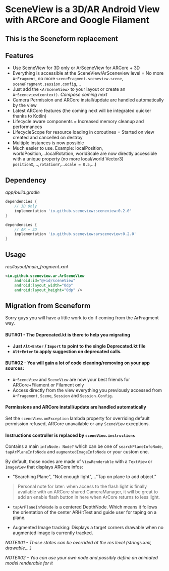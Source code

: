 # SceneView is a 3D/AR Android View with ARCore and Google Filament

## This is the Sceneform replacement

## Features

- Use SceneView for 3D only or ArSceneView for ARCore + 3D
- Everything is accessible at the SceneView/ArSceneview level = No more `ArFragment`, no more `sceneFragment.sceneview.scene`, `sceneFragment.session.config`,...
- Just add the `<ArSceneView>` to your layout or create an `ArSceneview(context)`. *Compose coming next*
- Camera Permission and ARCore install/update are handled automatically by the view
- Latest ARCore features (the coming next will be integrated quicker thanks to Kotlin)
- Lifecycle aware components = Increased memory cleanup and performances
- LifecycleScope for resource loading in coroutines = Started on view created and cancelled on destroy
- Multiple instances is now possible
- Much easier to use. Example: localPosition, worldPosition,...localRotation, worldScale are now directly accessible with a unique property (no more local/world Vector3) `positionX`,...,`rotationY`,...`scale = 0.5`,...)

## Dependency

*app/build.gradle*
```gradle
dependencies {
    // 3D Only
    implementation 'io.github.sceneview:sceneview:0.2.0'
}
```

```gradle
dependencies {
    // AR + 3D
    implementation 'io.github.sceneview:arsceneview:0.2.0'
}
```

## Usage

*res/layout/main_fragment.xml*
```xml
<io.github.sceneview.ar.ArSceneView
    android:id="@+id/sceneView"
    android:layout_width="0dp"
    android:layout_height="0dp" />
```

## Migration from Sceneform

Sorry guys you will have a little work to do if coming from the ArFragment way.

#### BUT#01 - The Deprecated.kt is there to help you migrating

- **Just `Alt+Enter` / `Import` to point to the single Deprecated.kt file**
- **`Alt+Enter` to apply suggestion on deprecated calls.**

#### BUT#02 - You will gain a lot of code cleaning/removing on your app sources:

- `ArSceneView` and `SceneView` are now your best friends for ARCore+Filament or Filament only
- Access directly from the view everything you previously accessed from `ArFragement`, `Scene`, `Session` and `Session.Config`.

#### Permissions and ARCore install/update are handled automatically 
Set the `sceneView.onException` lambda property for overriding default permission refused, ARCore unavailable or any `SceneView` exceptions.

#### Instructions controller is replaced by `sceneView.instructions`
Contains a main `infoNode: Node?` which can be one of `searchPlaneInfoNode`, `tapArPlaneInfoNode` and `augmentedImageInfoNode` or your custom one.

By default, those nodes are made of `ViewRenderable` with a `TextView` or `ImageView` that displays ARCore infos:

- "Searching Plane", "Not enough light",..."Tap on plane to add object."
> Personal note for later: when access to the flash light is finally available with an ARCore shared CameraManager, it will be great to add an enable flash button in here when ArCore returns to less light.

- `tapArPlaneInfoNode` is a centered DepthNode. Which means it follows the orientation of the center ARHitTest and guide user for taping on a plane.

- Augmented Image tracking: Displays a target corners drawable when no augmented image is currently tracked.


*NOTE#01 - Those states can be overrided at the res level (strings.xml, drawable,...)*

*NOTE#02 - You can use your own node and possibly define an animated model renderable for it*
